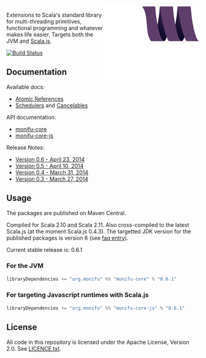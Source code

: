 <img src="docs/assets/monifu.png" align="right" />

Extensions to Scala's standard library for multi-threading primitives, functional programming and whatever makes life easier. Targets both the JVM and [Scala.js](http://www.scala-js.org/).

[![Build Status](https://travis-ci.org/alexandru/monifu.png?branch=v0.7-SNAPSHOT)](https://travis-ci.org/alexandru/monifu)

## Documentation

Available docs:

* [Atomic References](docs/atomic.md) 
* [Schedulers](docs/schedulers.md) and [Cancelables](docs/cancelables.md)

API documentation:

* [monifu-core](http://www.monifu.org/monifu-core/current/api/)
* [monifu-core-js](http://www.monifu.org/monifu-core-js/current/api/)

Release Notes:

* [Version 0.6 - April 23, 2014](/docs/release-notes/0.6.md)
* [Version 0.5 - April 10, 2014](/docs/release-notes/0.5.md)
* [Version 0.4 - March 31, 2014](/docs/release-notes/0.4.md)
* [Version 0.3 - March 27, 2014](/docs/release-notes/0.3.md)

## Usage

The packages are published on Maven Central.

Compiled for Scala 2.10 and Scala 2.11. Also cross-compiled to
the latest Scala.js (at the moment Scala.js 0.4.3). The targetted JDK version
for the published packages is version 6 (see 
[faq entry](https://github.com/alexandru/monifu/wiki/Frequently-Asked-Questions#what-javajdk-version-is-required)).

Current stable release is: 0.6.1

### For the JVM

```scala
libraryDependencies += "org.monifu" %% "monifu-core" % "0.6.1"
```

### For targeting Javascript runtimes with Scala.js

```scala
libraryDependencies += "org.monifu" %% "monifu-core-js" % "0.6.1"
```

## License

All code in this repository is licensed under the Apache License, Version 2.0.
See [LICENCE.txt](./LICENSE.txt).

